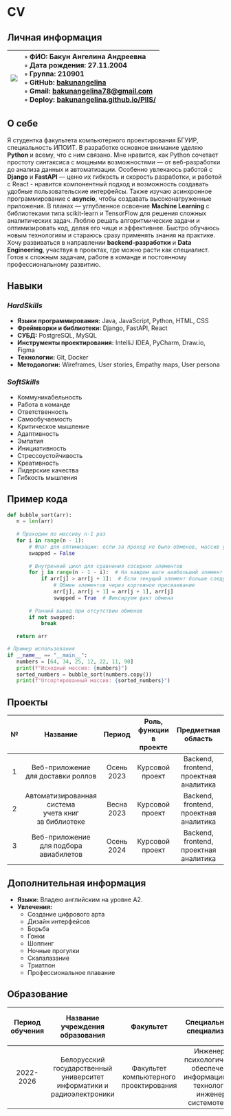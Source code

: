 # CV
## Личная информация

|![](https://github.com/bakunangelina/PIIS/blob/main/Я%201.png)|◦ ФИО: Бакун Ангелина Андреевна <br> ◦ Дата рождения: 27.11.2004 <br> ◦ Группа: 210901 <br> ◦ GitHub: [bakunangelina](https://bakunangelina.github.io/PIIS/ "Перейти по ссылке") <br> ◦ Gmail: bakunangelina78@gmail.com <br> ◦ Deploy: [bakunangelina.github.io/PIIS/](https://bakunangelina.github.io/ "Перейти по ссылке")|
|:---|:---|

## О себе
Я студентка факультета компьютерного проектирования БГУИР, специальность ИПОИТ. В разработке основное внимание уделяю **Python** и всему, что с ним связано. Мне нравится, как Python сочетает простоту синтаксиса с мощными возможностями — от веб-разработки до анализа данных и автоматизации. Особенно увлекаюсь работой с **Django** и **FastAPI** — ценю их гибкость и скорость разработки, и работой с React - нравится компонентный подход и возможность создавать удобные пользовательские интерфейсы. Также изучаю асинхронное программирование с **asyncio**, чтобы создавать высоконагруженные приложения. В планах — углубленное освоение **Machine Learning** с библиотеками типа scikit-learn и TensorFlow для решения сложных аналитических задач. Люблю решать алгоритмические задачи и оптимизировать код, делая его чище и эффективнее. Быстро обучаюсь новым технологиям и стараюсь сразу применять знания на практике. Хочу развиваться в направлении **backend-разработки** и **Data Engineering**, участвуя в проектах, где можно расти как специалист. Готов к сложным задачам, работе в команде и постоянному профессиональному развитию.

## Навыки
### *HardSkills*
+ **Языки программирования:** Java, JavaScript, Python, HTML, CSS
+ **Фреймворки и библиотеки:** Django, FastAPI, React
+ **СУБД:** PostgreSQL, MySQL
+ **Инструменты проектирования:** IntelliJ IDEA, PyCharm, Draw.io, Figma 
+ **Технологии:** Git, Docker 
+ **Методологии:** Wireframes, User stories, Empathy maps, User persona

### *SoftSkills*
+ Коммуникабельность
+ Работа в команде
+ Ответственность
+ Самообучаемость
+ Критическое мышление 
+ Адаптивность 
+ Эмпатия
+ Инициативность
+ Стрессоустойчивость
+ Креативность
+ Лидерские качества
+ Гибкость мышления

 ## Пример кода
 ```python
def bubble_sort(arr):
    n = len(arr)
    
    # Проходим по массиву n-1 раз
    for i in range(n - 1):
        # Флаг для оптимизации: если за проход не было обменов, массив уже отсортирован
        swapped = False
        
        # Внутренний цикл для сравнения соседних элементов
        for j in range(n - 1 - i):  # На каждом шаге наибольший элемент "всплывает" в конец
            if arr[j] > arr[j + 1]:  # Если текущий элемент больше следующего
                # Обмен элементов через кортежное присваивание
                arr[j], arr[j + 1] = arr[j + 1], arr[j]
                swapped = True  # Фиксируем факт обмена
        
        # Ранний выход при отсутствии обменов
        if not swapped:
            break
    
    return arr

# Пример использования
if __name__ == "__main__":
    numbers = [64, 34, 25, 12, 22, 11, 90]
    print(f"Исходный массив: {numbers}")
    sorted_numbers = bubble_sort(numbers.copy())
    print(f"Отсортированный массив: {sorted_numbers}")
```

## Проекты
|№|Название|Период|Роль, функции <br> в проекте|Предметная область|
|:---:|:---:|:---:|:---:|:---:|
|1|Веб-приложение <br> для доставки роллов |Осень 2023|Курсовой проект|Backend, frontend, проектная аналитика|
|2|Автоматизированная система <br> учета книг <br> зв библиотеке |Весна 2023|Курсовой проект|Backend, frontend, <br> проектная аналитика|
|3|Веб-приложение <br> для подбора авиабилетов |Осень 2024|Курсовой проект|Backend, frontend, <br> проектная аналитика|

## Дополнительная информация
+ **Языки:** Владею английским на уровне А2. 
+ **Увлечения:**
  - Создание цифрового арта
  - Дизайн интерфейсов
  - Борьба
  - Гонки
  - Шоппинг
  - Ночные прогулки
  - Скалалазание
  - Триатлон
  - Профессиональное плавание
    
## Образование
|Период обучения|Название <br> учреждения <br> образования|Факультет|Специальность, <br> специализация|Средний <br> балл <br> последней <br> сессии|Форма обучения|
|:---:|:---:|:---:|:---:|:---:|:---:|
|2022-2026|Белорусский <br> государственный <br> университет <br> информатики и <br> радиоэлектроники|Факультет <br> компьютерного <br> проектирования |Инженерно <br> психологическое <br> обеспечение <br> информационных <br> технологий, <br> инженер-системотехник|8.17|Очная|
